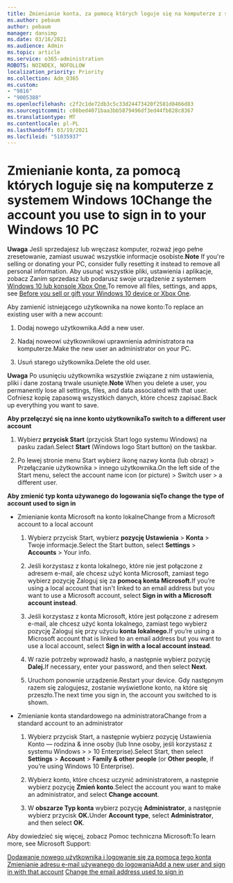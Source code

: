 ```yaml
---
title: Zmienianie konta, za pomocą których loguje się na komputerze z systemem Windows 10
ms.author: pebaum
author: pebaum
manager: dansimp
ms.date: 03/16/2021
ms.audience: Admin
ms.topic: article
ms.service: o365-administration
ROBOTS: NOINDEX, NOFOLLOW
localization_priority: Priority
ms.collection: Adm_O365
ms.custom:
- "9816"
- "9005388"
ms.openlocfilehash: c2f2c1de72db3c5c33d24473420f2581d8466d83
ms.sourcegitcommit: c08bed4071baa3bb5879496df3ed44fb828c8367
ms.translationtype: MT
ms.contentlocale: pl-PL
ms.lasthandoff: 03/19/2021
ms.locfileid: "51035937"
---
```

# <a name="change-the-account-you-use-to-sign-in-to-your-windows-10-pc"></a><span data-ttu-id="46ba5-102">Zmienianie konta, za pomocą których loguje się na komputerze z systemem Windows 10</span><span class="sxs-lookup"><span data-stu-id="46ba5-102">Change the account you use to sign in to your Windows 10 PC</span></span>

<span data-ttu-id="46ba5-103">**Uwaga** Jeśli sprzedajesz lub wręczasz komputer, rozważ jego pełne zresetowanie, zamiast usuwać wszystkie informacje osobiste.</span><span class="sxs-lookup"><span data-stu-id="46ba5-103">**Note** If you're selling or donating your PC, consider fully resetting it instead to remove all personal information.</span></span> <span data-ttu-id="46ba5-104">Aby usunąć wszystkie pliki, ustawienia i aplikacje, zobacz Zanim sprzedasz lub podarusz swoje urządzenie z systemem [Windows 10 lub konsolę Xbox One.](https://support.microsoft.com/help/10547/microsoft-account-selling-gifting-windows-10-device-xbox-one)</span><span class="sxs-lookup"><span data-stu-id="46ba5-104">To remove all files, settings, and apps, see [Before you sell or gift your Windows 10 device or Xbox One](https://support.microsoft.com/help/10547/microsoft-account-selling-gifting-windows-10-device-xbox-one).</span></span>

<span data-ttu-id="46ba5-105">Aby zamienić istniejącego użytkownika na nowe konto:</span><span class="sxs-lookup"><span data-stu-id="46ba5-105">To replace an existing user with a new account:</span></span>

1. <span data-ttu-id="46ba5-106">Dodaj nowego użytkownika.</span><span class="sxs-lookup"><span data-stu-id="46ba5-106">Add a new user.</span></span>

1. <span data-ttu-id="46ba5-107">Nadaj noweowi użytkownikowi uprawnienia administratora na komputerze.</span><span class="sxs-lookup"><span data-stu-id="46ba5-107">Make the new user an administrator on your PC.</span></span>

1. <span data-ttu-id="46ba5-108">Usuń starego użytkownika.</span><span class="sxs-lookup"><span data-stu-id="46ba5-108">Delete the old user.</span></span>

<span data-ttu-id="46ba5-109">**Uwaga** Po usunięciu użytkownika wszystkie związane z nim ustawienia, pliki i dane zostaną trwale usunięte.</span><span class="sxs-lookup"><span data-stu-id="46ba5-109">**Note** When you delete a user, you permanently lose all settings, files, and data associated with that user.</span></span> <span data-ttu-id="46ba5-110">Cofniesz kopię zapasową wszystkich danych, które chcesz zapisać.</span><span class="sxs-lookup"><span data-stu-id="46ba5-110">Back up everything you want to save.</span></span>

<span data-ttu-id="46ba5-111">**Aby przełączyć się na inne konto użytkownika**</span><span class="sxs-lookup"><span data-stu-id="46ba5-111">**To switch to a different user account**</span></span>

1. <span data-ttu-id="46ba5-112">Wybierz **przycisk Start** (przycisk Start logo systemu Windows) na pasku zadań.</span><span class="sxs-lookup"><span data-stu-id="46ba5-112">Select **Start** (Windows logo Start button) on the taskbar.</span></span> 

1. <span data-ttu-id="46ba5-113">Po lewej stronie menu Start wybierz ikonę nazwy konta (lub obraz) > Przełączanie użytkownika > innego użytkownika.</span><span class="sxs-lookup"><span data-stu-id="46ba5-113">On the left side of the Start menu, select the account name icon (or picture) > Switch user > a different user.</span></span>

<span data-ttu-id="46ba5-114">**Aby zmienić typ konta używanego do logowania się**</span><span class="sxs-lookup"><span data-stu-id="46ba5-114">**To change the type of account used to sign in**</span></span>

- <span data-ttu-id="46ba5-115">Zmienianie konta Microsoft na konto lokalne</span><span class="sxs-lookup"><span data-stu-id="46ba5-115">Change from a Microsoft account to a local account</span></span>

    1. <span data-ttu-id="46ba5-116">Wybierz przycisk Start, wybierz **pozycję Ustawienia**  >  **Konta** > Twoje informacje.</span><span class="sxs-lookup"><span data-stu-id="46ba5-116">Select the Start button, select **Settings** > **Accounts** > Your info.</span></span>

    1. <span data-ttu-id="46ba5-117">Jeśli korzystasz z konta lokalnego, które nie jest połączone z adresem e-mail, ale chcesz użyć konta Microsoft, zamiast tego wybierz pozycję Zaloguj się za **pomocą konta Microsoft.**</span><span class="sxs-lookup"><span data-stu-id="46ba5-117">If you’re using a local account that isn't linked to an email address but you want to use a Microsoft account, select **Sign in with a Microsoft account instead**.</span></span>

    1. <span data-ttu-id="46ba5-118">Jeśli korzystasz z konta Microsoft, które jest połączone z adresem e-mail, ale chcesz użyć konta lokalnego, zamiast tego wybierz pozycję Zaloguj się przy użyciu **konta lokalnego.**</span><span class="sxs-lookup"><span data-stu-id="46ba5-118">If you’re using a Microsoft account that is linked to an email address but you want to use a local account, select **Sign in with a local account instead**.</span></span>

    1. <span data-ttu-id="46ba5-119">W razie potrzeby wprowadź hasło, a następnie wybierz pozycję **Dalej.**</span><span class="sxs-lookup"><span data-stu-id="46ba5-119">If necessary, enter your password, and then select **Next**.</span></span>

    1. <span data-ttu-id="46ba5-120">Uruchom ponownie urządzenie.</span><span class="sxs-lookup"><span data-stu-id="46ba5-120">Restart your device.</span></span> <span data-ttu-id="46ba5-121">Gdy następnym razem się zalogujesz, zostanie wyświetlone konto, na które się przeszło.</span><span class="sxs-lookup"><span data-stu-id="46ba5-121">The next time you sign in, the account you switched to is shown.</span></span>

- <span data-ttu-id="46ba5-122">Zmienianie konta standardowego na administratora</span><span class="sxs-lookup"><span data-stu-id="46ba5-122">Change from a standard account to an administrator</span></span>

    1. <span data-ttu-id="46ba5-123">Wybierz przycisk Start, a następnie wybierz pozycję Ustawienia Konto — rodzina & inne osoby (lub Inne osoby, jeśli korzystasz z systemu Windows  >    >   10 Enterprise).</span><span class="sxs-lookup"><span data-stu-id="46ba5-123">Select Start, then select **Settings** > **Account** > **Family & other people** (or **Other people**, if you’re using Windows 10 Enterprise).</span></span>

    1. <span data-ttu-id="46ba5-124">Wybierz konto, które chcesz uczynić administratorem, a następnie wybierz pozycję **Zmień konto**.</span><span class="sxs-lookup"><span data-stu-id="46ba5-124">Select the account you want to make an administrator, and select **Change account**.</span></span>

    1. <span data-ttu-id="46ba5-125">W **obszarze Typ konta** wybierz pozycję **Administrator**, a następnie wybierz przycisk **OK.**</span><span class="sxs-lookup"><span data-stu-id="46ba5-125">Under **Account type**, select **Administrator**, and then select **OK**.</span></span>

<span data-ttu-id="46ba5-126">Aby dowiedzieć się więcej, zobacz Pomoc techniczna Microsoft:</span><span class="sxs-lookup"><span data-stu-id="46ba5-126">To learn more, see Microsoft Support:</span></span>

<span data-ttu-id="46ba5-127">[Dodawanie nowego użytkownika i logowanie się za pomocą tego konta](https://support.microsoft.com/windows/add-or-remove-accounts-on-your-pc-104dc19f-6430-4b49-6a2b-e4dbd1dcdf32) 
 [Zmienianie adresu e-mail używanego do logowania](https://support.microsoft.com/account-billing/change-the-email-address-or-phone-number-for-your-microsoft-account-761a662d-8032-88f4-03f3-c9ba8ba0e00b)</span><span class="sxs-lookup"><span data-stu-id="46ba5-127">[Add a new user and sign in with that account](https://support.microsoft.com/windows/add-or-remove-accounts-on-your-pc-104dc19f-6430-4b49-6a2b-e4dbd1dcdf32)
[Change the email address used to sign in](https://support.microsoft.com/account-billing/change-the-email-address-or-phone-number-for-your-microsoft-account-761a662d-8032-88f4-03f3-c9ba8ba0e00b)</span></span>
